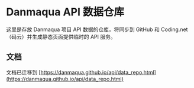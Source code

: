 Danmaqua API 数据仓库
======

这里是存放 Danmaqua 项目 API 数据的仓库，将同步到 GitHub 和 Coding.net（码云）并生成静态页面提供临时的 API 服务。

## 文档

文档已迁移到 [https://danmaqua.github.io/api/data_repo.html](https://danmaqua.github.io/api/data_repo.html)
